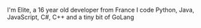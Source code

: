 I'm Elite, a 16 year old developer from France
I code Python, Java, JavaScript, C#, C++ and a tiny bit of GoLang
